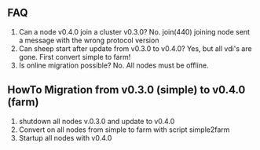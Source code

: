 ## FAQ

1. Can a node v0.4.0 join a cluster v0.3.0?
No. join(440) joining node sent a message with the wrong protocol version
2. Can sheep start after update from v0.3.0 to v0.4.0?
Yes, but all vdi's are gone. First convert simple to farm!
3. Is online migration possible?
No. All nodes must be offline.

## HowTo Migration from v0.3.0 (simple) to v0.4.0 (farm)

1. shutdown all nodes v.0.3.0 and update to v0.4.0
2. Convert on all nodes from simple to farm with script simple2farm
3. Startup all nodes with v0.4.0
